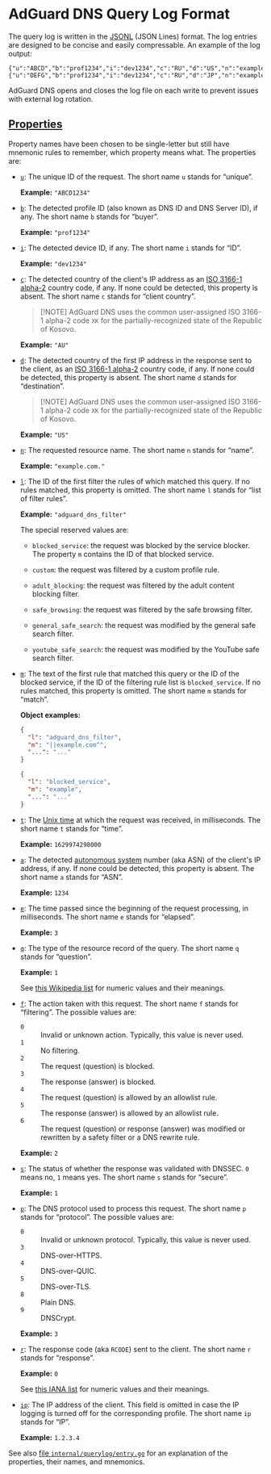  #  AdGuard DNS Query Log Format

The query log is written in the [JSONL][jsonl] (JSON Lines) format.  The log
entries are designed to be concise and easily compressable.  An example of the
log output:

```jsonl
{"u":"ABCD","b":"prof1234","i":"dev1234","c":"RU","d":"US","n":"example.com.","l":"cdef5678","m":"||example.com^","t":1628590394000,"a":1234,"e":5,"q":1,"f":2,"s":0,"p":8,"r":0}
{"u":"DEFG","b":"prof1234","i":"dev1234","c":"RU","d":"JP","n":"example.org.","l":"hijk9012","m":"||example.org^","t":1628590394100,"a":6789,"e":6,"q":1,"f":2,"s":0,"p":8,"r":0}
```

AdGuard DNS opens and closes the log file on each write to prevent issues with
external log rotation.

[jsonl]: https://jsonlines.org/



##  <a href="#properties" id="properties" name="properties">Properties</a>

Property names have been chosen to be single-letter but still have mnemonic
rules to remember, which property means what.  The properties are:

 *  <a href="#properties-u" id="properties-u" name="properties-u">`u`</a>:
    The unique ID of the request.  The short name `u` stands for “unique”.

    **Example:** `"ABCD1234"`

 *  <a href="#properties-b" id="properties-b" name="properties-b">`b`</a>:
    The detected profile ID (also known as DNS ID and DNS Server ID), if any.
    The short name `b` stands for “buyer”.

    **Example:** `"prof1234"`

 *  <a href="#properties-i" id="properties-i" name="properties-i">`i`</a>:
    The detected device ID, if any.  The short name `i` stands for “ID”.

    **Example:** `"dev1234"`

 *  <a href="#properties-c" id="properties-c" name="properties-c">`c`</a>:
    The detected country of the client's IP address as an [ISO 3166-1
    alpha-2][wiki-iso] country code, if any.  If none could be detected, this
    property is absent.  The short name `c` stands for “client country”.

     >  [!NOTE]
     >  AdGuard DNS uses the common user-assigned ISO 3166-1 alpha-2 code `XK`
     >  for the partially-recognized state of the Republic of Kosovo.

    **Example:** `"AU"`

 *  <a href="#properties-d" id="properties-d" name="properties-d">`d`</a>:
    The detected country of the first IP address in the response sent to the
    client, as an [ISO 3166-1 alpha-2][wiki-iso] country code, if any.  If none
    could be detected, this property is absent.  The short name `d` stands for
    “destination”.

     >  [!NOTE]
     >  AdGuard DNS uses the common user-assigned ISO 3166-1 alpha-2 code `XK`
     >  for the partially-recognized state of the Republic of Kosovo.

    **Example:** `"US"`

 *  <a href="#properties-n" id="properties-n" name="properties-n">`n`</a>:
    The requested resource name.  The short name `n` stands for “name”.

    **Example:** `"example.com."`

 *  <a href="#properties-l" id="properties-l" name="properties-l">`l`</a>:
    The ID of the first filter the rules of which matched this query.  If no
    rules matched, this property is omitted.  The short name `l` stands for
    “list of filter rules”.

    **Example:** `"adguard_dns_filter"`

    The special reserved values are:

     *  `blocked_service`: the request was blocked by the service blocker.  The
        property `m` contains the ID of that blocked service.

     *  `custom`: the request was filtered by a custom profile rule.

     *  `adult_blocking`: the request was filtered by the adult content blocking
        filter.

     *  `safe_browsing`: the request was filtered by the safe browsing filter.

     *  `general_safe_search`: the request was modified by the general safe
        search filter.

     *  `youtube_safe_search`: the request was modified by the YouTube safe
        search filter.

 *  <a href="#properties-m" id="properties-m" name="properties-m">`m`</a>:
    The text of the first rule that matched this query or the ID of the blocked
    service, if the ID of the filtering rule list is `blocked_service`.  If no
    rules matched, this property is omitted.  The short name `m` stands for
    “match”.

    **Object examples:**

    ```json
    {
      "l": "adguard_dns_filter",
      "m": "||example.com^",
      "...": "..."
    }
    ```

    ```json
    {
      "l": "blocked_service",
      "m": "example",
      "...": "..."
    }
    ```

 *  <a href="#properties-t" id="properties-t" name="properties-t">`t`</a>:
    The [Unix time][wiki-unix] at which the request was received, in
    milliseconds.  The short name `t` stands for “time”.

    **Example:** `1629974298000`

 *  <a href="#properties-a" id="properties-a" name="properties-a">`a`</a>:
    The detected [autonomous system][wiki-asn] number (aka ASN) of the client's
    IP address, if any.  If none could be detected, this property is absent.
    The short name `a` stands for “ASN”.

    **Example:** `1234`

 *  <a href="#properties-e" id="properties-e" name="properties-e">`e`</a>:
    The time passed since the beginning of the request processing, in
    milliseconds.  The short name `e` stands for “elapsed”.

    **Example:** `3`

 *  <a href="#properties-q" id="properties-q" name="properties-q">`q`</a>:
    The type of the resource record of the query.  The short name `q` stands for
    “question”.

    **Example:** `1`

    See [this Wikipedia list][wiki-dnsrr] for numeric values and their meanings.

 *  <a href="#properties-f" id="properties-f" name="properties-f">`f`</a>:
    The action taken with this request.  The short name `f` stands for
    “filtering”.  The possible values are:

    <dl>
        <dt>
            <code>0</code>
        </dt>
        <dd>
            Invalid or unknown action.  Typically, this value is never used.
        </dd>
        <dt>
            <code>1</code>
        </dt>
        <dd>
            No filtering.
        <dt>
            <code>2</code>
        </dt>
        <dd>
            The request (question) is blocked.
        </dd>
        <dt>
            <code>3</code>
        </dt>
        <dd>
            The response (answer) is blocked.
        </dd>
        <dt>
            <code>4</code>
        </dt>
        <dd>
            The request (question) is allowed by an allowlist rule.
        </dd>
        <dt>
            <code>5</code>
        </dt>
        <dd>
            The response (answer) is allowed by an allowlist rule.
        </dd>
        <dt>
            <code>6</code>
        </dt>
        <dd>
            The request (question) or response (answer) was modified or
            rewritten by a safety filter or a DNS rewrite rule.
        </dd>
    </dl>

    **Example:** `2`

 *  <a href="#properties-s" id="properties-s" name="properties-s">`s`</a>:
    The status of whether the response was validated with DNSSEC.  `0` means no,
    `1` means yes.  The short name `s` stands for “secure”.

    **Example:** `1`

 *  <a href="#properties-p" id="properties-p" name="properties-p">`p`</a>:
    The DNS protocol used to process this request.  The short name `p` stands
    for “protocol”.  The possible values are:

    <dl>
        <dt>
            <code>0</code>
        </dt>
        <dd>
            Invalid or unknown protocol.  Typically, this value is never used.
        </dd>
        <dt>
            <code>3</code>
        </dt>
        <dd>
            DNS-over-HTTPS.
        </dd>
        <dt>
            <code>4</code>
        </dt>
        <dd>
            DNS-over-QUIC.
        </dd>
        <dt>
            <code>5</code>
        </dt>
        <dd>
            DNS-over-TLS.
        </dd>
        <dt>
            <code>8</code>
        </dt>
        <dd>
            Plain DNS.
        </dd>
        <dt>
            <code>9</code>
        </dt>
        <dd>
            DNSCrypt.
        </dd>
    </dl>

    **Example:** `3`

 *  <a href="#properties-r" id="properties-r" name="properties-r">`r`</a>:
    The response code (aka `RCODE`) sent to the client.  The short name `r`
    stands for “response”.

    **Example:** `0`

    See [this IANA list][iana-rcode] for numeric values and their meanings.

 *  <a href="#properties-ip" id="properties-ip" name="properties-ip">`ip`</a>:
    The IP address of the client.  This field is omitted in case the IP logging
    is turned off for the corresponding profile.  The short name `ip` stands for
    “IP”.

    **Example:** `1.2.3.4`

See also [file `internal/querylog/entry.go`][file-entry.go] for an explanation
of the properties, their names, and mnemonics.

[file-entry.go]: ../internal/querylog/entry.go
[iana-rcode]:    https://www.iana.org/assignments/dns-parameters/dns-parameters.xhtml#dns-parameters-6
[wiki-asn]:      https://en.wikipedia.org/wiki/Autonomous_system_(Internet)
[wiki-dnsrr]:    https://en.wikipedia.org/wiki/List_of_DNS_record_types
[wiki-iso]:      https://en.wikipedia.org/wiki/ISO_3166-1_alpha-2
[wiki-unix]:     https://en.wikipedia.org/wiki/Unix_time
